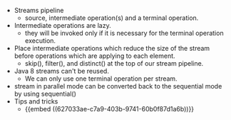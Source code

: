 - Streams pipeline
	- source, intermediate operation(s) and a terminal operation.
- Intermediate operations are lazy.
	- they will be invoked only if it is necessary for the terminal operation execution.
- Place intermediate operations which reduce the size of the stream before operations which are applying to each element.
	- skip(), filter(), and distinct() at the top of our stream pipeline.
- Java 8 streams can't be reused.
	- We can only use one terminal operation per stream.
- stream in parallel mode can be converted back to the sequential mode by using sequential()
- Tips and tricks
	- {{embed ((627033ae-c7a9-403b-9741-60b0f87d1a6b))}}